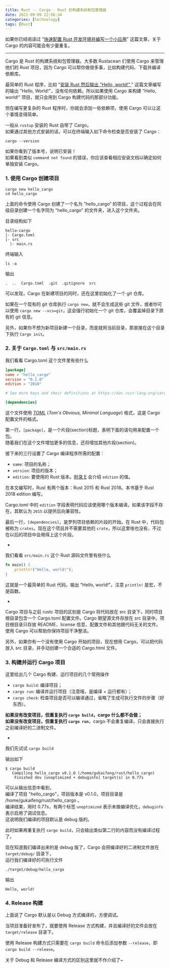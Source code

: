 ```yaml
---
title: Rust -- Cargo - Rust 的构建系统和包管理器
date: 2021-09-09 22:56:34
categories: [technology]
tags: [Rust]
---
```


如果你已经阅读过 "[快速配置 Rust 开发环境并编写一个小应用](https://gukaifeng.cn/archives/30)" 这篇文章，关于 Cargo 的内容可能会有少量重复。



-----

Cargo 是 Rust 的构建系统和包管理器。大多数 Rustacean 们使用 Cargo 来管理他们的 Rust 项目，因为 Cargo 可以帮你做很多事，比如构建代码、下载并编译依赖库。

最简单的 Rust 程序，比如 "[安装 Rust 然后输出 "Hello, world!" ](https://gukaifeng.cn/archives/31)" 这篇文章编写的输出 "Hello, World!"，没有任何依赖。所以如果使用 Cargo 来构建 “Hello, world!” 项目，就只会用到 Cargo 构建代码的那部分功能。

但在编写更复杂的 Rust 程序时，你就会添加一些依赖项，使用 Cargo 可以让这个事情变得简单。

一般从 `rustup` 安装的 Rust 自带了 Cargo。  
如果通过其他方式安装的话，可以在终端输入如下命令检查是否安装了 Cargo：

```
cargo --version
```

如果你看到了版本号，说明已安装！  
如果看到类似 `command not found` 的错误，你应该查看相应安装文档以确定如何单独安装 Cargo。

<!--more-->

### 1. 使用 Cargo 创建项目

```
cargo new hello_cargo
cd hello_cargo
```

上面的命令使用 Cargo 创建了一个名为 ”hello_cargo“ 的项目，这个过程会在同级目录创建一个名字同为 "hello_cargo" 的文件夹，进入这个文件夹。

目录结构如下

```
hello-cargo
|- Cargo.toml
|- src
  |- main.rs
```

终端输入

```
ls -a
```

输出

```
.  ..  Cargo.toml  .git  .gitignore  src
```

可以发现，Cargo 在新建项目的同时，还在这里初始化了一个 git 仓库。

如果在一个现有的 git 仓库执行 `cargo new`，就不会生成这些 git 文件，或者你可以使用 `cargo new --vcs=git`，这会强行初始化一个 git 仓库，会覆盖掉目录下原有的 git 信息。

另外，如果你不想为新项目新建一个目录，而是就用当前目录，那直接在这个目录下执行 `Cargo init`。





### 2. 关于 `Cargo.toml` 与 `src/main.rs`

我们看看 Cargo.toml 这个文件里有些什么

```toml
[package]
name = "hello_cargo"
version = "0.1.0"
edition = "2018"

# See more keys and their definitions at https://doc.rust-lang.org/cargo/reference/manifest.html

[dependencies]
```

这个文件使用 [*TOML*](https://toml.io/) (*Tom's Obvious, Minimal Language*) 格式，这是 Cargo 配置文件的格式。

第一行，`[package]`，是一个片段(section)标题，表明下面的语句用来配置一个包。  
随着我们在这个文件增加更多的信息，还将增加其他片段(section)。

接下来的三行设置了 Cargo 编译程序所需的配置：

* `name`: 项目的名称；
* `version`: 项目的版本；
* `edition`: 要使用的 Rust 版本。[附录 E](https://kaisery.github.io/trpl-zh-cn/appendix-05-editions.html) 会介绍 `edition` 的值。

在本文编写时，Rust 有两个版本：Rust 2015 和 Rust 2018。本书基于 Rust 2018 edition 编写。

Cargo.toml 中的 `edition` 字段表明代码应该使用哪个版本编译。如果该字段不存在，其默认为 `2015` 以提供后向兼容性。

最后一行，`[dependencies]`，是罗列项目依赖的片段的开始。在 Rust 中，代码包被称为 `crates`。现在这个项目并不需要其他的 `crate`，所以这里啥也没有，不过在以后的项目中会用得上这个片段。



-

我们看看 `src/main.rs` 这个 Rust 源码文件里有些什么

```rust
fn main() {
    println!("Hello, world!");
}
```

这就是一个最简单的 Rust 代码，输出 "Hello, world!"。注意 `println!` 是宏，不是函数。

-

Cargo 项目与之前 rustc 项目的区别是 Cargo 将代码放在 src 目录下，同时项目根目录包含一个 Cargo.toml 配置文件。Cargo 期望源文件存放在 src 目录中。项目根目录只存放 README、license 信息、配置文件和其他跟代码无关的文件。使用 Cargo 可以帮助你保持项目干净整洁。

另外，如果你有一个没有使用 Cargo 开始的项目，现在想用 Cargo，可以把代码放入 src 目录，并手动创建一个合适的 Cargo.html 文件。





### 3. 构建并运行 Cargo 项目

这里给出几个 Cargo 构建、运行项目的几个常用操作

* `cargo build`: 编译项目；
* `cargo run`: 编译并运行项目（注意哦，是编译 + 运行都有）；
* `cargo check`: 检查项目是否可以编译通过，省略了生成可执行文件的步骤（好东西）。

**如果没有改变项目，但重复执行 `cargo build`，cargo 什么都不会做；**  
**如果没有改变项目，但重复执行 `cargo run`**，cargo 不会重复编译，只会直接执行之前编译好的二进制文件。

-

我们先试试 `cargo build`

输出如下

```
$ cargo build
   Compiling hello_cargo v0.1.0 (/home/gukaifeng/rust/hello_cargo)
    Finished dev [unoptimized + debuginfo] target(s) in 0.77s
```

可以从输出信息中看到，  
编译了项目 "hello_cargo"，项目版本是 v0.1.0，项目目录是 /home/gukaifeng/rust/hello_cargo 。  
编译结束，用时 0.77s，有两个标签 `unoptimized` 表示未做编译优化，`debuginfo` 表示启用了调试信息。  
这说明我们编译的项目默认是 debug 版的。

此时如果再重复执行 `cargo build`，只会输出类似第二行的内容而没有编译过程了。

现在知道我们编译出来的是 debug 版了，Cargo 会把编译好的二进制文件放在 `target/debug/` 目录下，  
运行我们编译好的可执行文件

```
./target/debug/hello_cargo
```

输出

```
Hello, world!
```



### 4. Release 构建

上面说了 Cargo 默认是以 Debug 方式编译的，方便调试。

当项目准备好发布了，就要使用 Release 方式构建，并且编译好的文件会放在 `target/release` 目录下。

使用 Release 构建方式只需要在 `cargo build` 命令后添加参数 `--release`，即 `cargo build --release`。

关于 Debug 和 Release 编译方式的区别这里就不作介绍了~

 